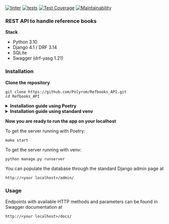 [![linter](https://github.com/Polyrom/Refbooks_API/actions/workflows/linter.yml/badge.svg)](https://github.com/Polyrom/Refbooks_API/actions/workflows/linter.yml) [![tests](https://github.com/Polyrom/Refbooks_API/actions/workflows/tests.yml/badge.svg)](https://github.com/Polyrom/Refbooks_API/actions/workflows/tests.yml) [![Test Coverage](https://api.codeclimate.com/v1/badges/7551ecaf8b206118fb0f/test_coverage)](https://codeclimate.com/github/Polyrom/Refbooks_API/test_coverage) [![Maintainability](https://api.codeclimate.com/v1/badges/7551ecaf8b206118fb0f/maintainability)](https://codeclimate.com/github/Polyrom/Refbooks_API/maintainability)

### REST API to handle reference books

 **Stack**
+ Python 3.10
+ Django 4.1 / DRF 3.14
+ SQLite
+ Swagger (drf-yasg 1.21)

### Installation
**Clone the repository**
```
git clone https://github.com/Polyrom/Refbooks_API.git
cd Refbooks_API
```
<details>
<summary><strong>Installation guide using Poetry</strong></summary>
<br>
If you don't have Poetry installed, here's the installation guide:
         <a href="https://python-poetry.org/docs/"><strong>Poetry installation</strong></a>
<br>

1. Install dependencies

```
make install
```
2. Create and populate the .env file
```
make env
```

3. Migrate the DB and create supersuser
```
make initial-migration
make superuser
```
</details>
<details>
<summary><strong>Installation guide using standard venv</strong></summary>
<br>

1. Create and activate virtual environment

```
python3 -m venv venv
source venv/bin/activate
```
2. Install dependencies
```
pip install -r requirements.txt
```
3. Create and populate the .env file
```
python contrib/env_generator.py
```
4. Migrate the DB schema and create superuser
```
python manage.py migrate --run-syncdb
python manage.py createsuperuser
```
</details>

**Now you are ready to run the app on your localhost**

To get the server running with Poetry:
```
make start
```
To get the server running with venv:
```
python manage.py runserver
```
You can populate the database through the standard Django admin
page at

```
http://<your localhost>/admin/
```
### Usage
Endpoints with available HTTP methods and parameters can be found
in Swagger documentation at
```
http://<your localhost>/docs/
```